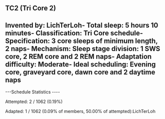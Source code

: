 TC2 (Tri Core 2)
-----------------------------------------------
**Invented by**: LichTerLoh- 
**Total sleep**: 5 hours 10 minutes- 
**Classification**: Tri Core schedule- 
**Specification**: 3 core sleeps of minimum length, 2 naps- 
**Mechanism**: Sleep stage division: 1 SWS core, 2 REM core and 2 REM naps- 
**Adaptation difficulty**: Moderate- 
**Ideal scheduling**: Evening core, graveyard core, dawn core and 2 daytime naps
-----------------------------------------------
---Schedule Statistics ----

Attempted: 2 / 1062 (0.19%)  

Adapted: 1 / 1062 (0.09% of members, 50.00% of attempted):LichTerLoh